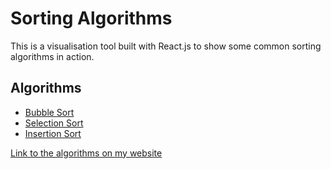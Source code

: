 # Sorting Algorithms

This is a visualisation tool built with React.js to show some common sorting algorithms in action.

## Algorithms

- [Bubble Sort](https://en.wikipedia.org/wiki/Bubble_sort)
- [Selection Sort](https://en.wikipedia.org/wiki/Selection_sort)
- [Insertion Sort](https://en.wikipedia.org/wiki/Insertion_sort)

[Link to the algorithms on my website](https://sorting-algorithms.seanbarry.dev)
